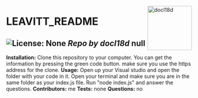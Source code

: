 
  <a href="https://github.com/docl18d" style="float:right"><img src="https://avatars3.githubusercontent.com/u/68399114?v=4" alt="docl18d" title="docl18d" width="120" height="120"></a>
  # LEAVITT_README
  ![License: None](https://img.shields.io/badge/License-None-brightgreen)
  _Repo by docl18d_
  __null__
  ---
  __Installation:__
   Clone this repository to your computer.  You can get the information by pressing the green code button.  make sure you use the https address for the clone.
  __Usage:__
  Open up your Visual studio and open the folder with your code in it.  Open your terminal and make sure you are in the same folder as your index.js file.  Run "node index.js" and answer the questions.
  __Contributors:__
  me
  __Tests:__
  none
  __Questions:__
  no
  
